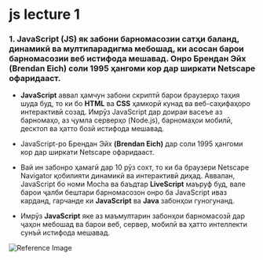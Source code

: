 # js lecture 1
### 1. JavaScript (JS) як забони барномасозии сатҳи баланд, динамикӣ ва мултипарадигма мебошад, ки асосан барои барномасозии веб истифода мешавад. Онро Брендан Эйх (Brendan Eich) соли 1995 ҳангоми кор дар ширкати Netscape офаридааст.

 + **JavaScript** аввал ҳамчун забони скриптӣ барои браузерҳо таҳия шуда буд, то ки бо **HTML** ва **CSS** ҳамкорӣ кунад ва веб-саҳифаҳоро интерактивӣ созад. Имрӯз JavaScript дар доираи васеъе аз барномаҳо, аз ҷумла серверҳо (Node.js), барномаҳои мобилӣ, десктоп ва ҳатто бозӣ истифода мешавад.

 + JavaScript-ро Брендан Эйх **(Brendan Eich)** дар соли 1995 ҳангоми кор дар ширкати Netscape офаридааст.

 + Вай ин забонро ҳамагӣ дар 10 рӯз сохт, то ки ба браузери Netscape Navigator қобилияти динамикӣ ва интерактивӣ диҳад. Аввалан, JavaScript бо номи Mocha ва баъдтар **LiveScript** маъруф буд, вале барои ҷалби бештари барномасозон онро ба JavaScript иваз карданд, гарчанде ки **JavaScript** ва **Java** забонҳои гуногунанд.

 + Имрӯз **JavaScript** яке аз маъмултарин забонҳои барномасозӣ дар ҷаҳон мебошад ва барои веб, сервер, мобилӣ ва ҳатто интеллекти сунъӣ истифода мешавад.

![Reference Image](/img/javascript-736400_1280.webp)
